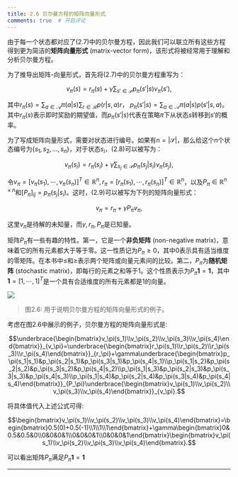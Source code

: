 ```yaml
---
title: 2.6 贝尔曼方程的矩阵向量形式
comments: true  # 开启评论
---
```

由于每一个状态都对应了$(2.7)$中的贝尔曼方程，因此我们可以联立所有这些方程得到更为简洁的**矩阵向量形式** (matrix-vector form)，该形式将被经常用于理解和分析贝尔曼方程。

为了推导出矩阵-向量形式，首先将$(2.7)$中的贝尔曼方程重写为：

$$v_\pi (s)=r_\pi (s)+\gamma\sum_{s'\in \mathcal{S}}p_\pi(s'|s)v_\pi(s'),\tag{2.8}$$

其中$r_\pi(s)=\sum_{a\in \mathcal{A}}\pi(a|s)\sum_{r\in \mathcal{R}}p(r|s,a)r$， $p_\pi(s'|s)=\sum_{a\in \mathcal{A}}\pi(a|s)p(s'|s,a)$。其中$r_\pi(s)$表示即时奖励的期望值，而$p_\pi(s'|s)$代表在策略$\pi$下从状态$s$转移到$s'$的概率。

为了写成矩阵向量形式，需要对状态进行编号。如果有$n=|\mathcal{S}|$，那么给这个$n$个状态编号为$\{s_1,s_2,...,s_n\}$，对于状态$s_i$，$(2.8)$可以被写为：

$$v_\pi(s_i)=r_\pi(s_i)+\gamma\sum_{s_j\in \mathcal{S}}p_\pi(s_j|s_i)v_\pi(s_j),\tag{2.9}$$

令$v_\pi=[v_\pi(s_1),\cdots,v_\pi(s_n)]^T\in\mathbb{R}^n,r_\pi=[r_\pi(s_1),\cdots,r_\pi(s_n)]^T\in\mathbb{R}^n$，以及$P_\pi \in \mathbb{R}^{n \times n}$和$[P_\pi]_{ij}=p_\pi (s_j|s_i)$。这时，$(2.9)$可以被写为下列的矩阵向量形式：

$$v_\pi=r_\pi+\gamma P_\pi v_\pi,\tag{2.10}$$

这里$v_\pi$是待解的未知量，而$\gamma,r_\pi,P_\pi$是已知量。

矩阵$P_\pi$有一些有趣的特性。第一，它是一个**非负矩阵** (non-negative matrix)，意味着它的所有元素都大于等于零。这一性质记为$P_\pi \geq 0$，其中$0$表示具有适当维度的零矩阵。在本书中$\leq$和$\geq$表示两个矩阵或向量元素间的比较。第二，$P_\pi$为**随机矩阵** (stochastic matrix)，即每行的元素之和等于$1$。这个性质表示为$P_\pi \mathbf{1}=\mathbf{1}$，其中$\mathbf{1}=[1,\cdots,1]^T$是一个具有合适维度的所有元素都是1的向量。

 ![](../img/02/5.png)
 > 图2.6: 用于说明贝尔曼方程的矩阵向量形式的例子。

考虑在图$2.6$中展示的例子，贝尔曼方程的矩阵向量形式是:

$$\underbrace{\begin{bmatrix}v_\pi(s_1)\\v_\pi(s_2)\\v_\pi(s_3)\\v_\pi(s_4)\end{bmatrix}}_{v_\pi}=\underbrace{\begin{bmatrix}r_\pi(s_1)\\r_\pi(s_2)\\r_\pi(s_3)\\r_\pi(s_4)\end{bmatrix}}_{r_\pi}+\gamma\underbrace{\begin{bmatrix}p_\pi(s_1|s_1)&p_\pi(s_2|s_1)&p_\pi(s_3|s_1)&p_\pi(s_4|s_1)\\p_\pi(s_1|s_2)&p_\pi(s_2|s_2)&p_\pi(s_3|s_2)&p_\pi(s_4|s_2)\\p_\pi(s_1|s_3)&p_\pi(s_2|s_3)&p_\pi(s_3|s_3)&p_\pi(s_4|s_3)\\p_\pi(s_1|s_4)&p_\pi(s_2|s_4)&p_\pi(s_3|s_4)&p_\pi(s_4|s_4)\end{bmatrix}}_{P_\pi}\underbrace{\begin{bmatrix}v_\pi(s_1)\\v_\pi(s_2)\\v_\pi(s_3)\\v_\pi(s_4)\end{bmatrix}}_{v_\pi}.$$

将具体值代入上述公式可得:

$$\begin{bmatrix}v_\pi(s_1)\\v_\pi(s_2)\\v_\pi(s_3)\\v_\pi(s_4)\end{bmatrix}=\begin{bmatrix}0.5(0)+0.5(-1)\\1\\1\\1\end{bmatrix}+\gamma\begin{bmatrix}0&0.5&0.5&0\\0&0&0&1\\0&0&0&1\\0&0&0&1\end{bmatrix}\begin{bmatrix}v_\pi(s_1)\\v_\pi(s_2)\\v_\pi(s_3)\\v_\pi(s_4)\end{bmatrix}.$$

可以看出矩阵$P_\pi$满足$P_\pi \mathbf{1}=\mathbf{1}$

---